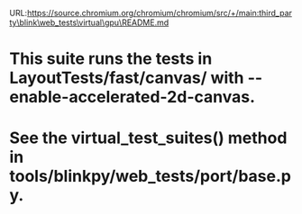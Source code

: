 URL:https://source.chromium.org/chromium/chromium/src/+/main:third_party\blink\web_tests\virtual\gpu\README.md
# This suite runs the tests in LayoutTests/fast/canvas/ with --enable-accelerated-2d-canvas.
# See the virtual_test_suites() method in tools/blinkpy/web_tests/port/base.py.
